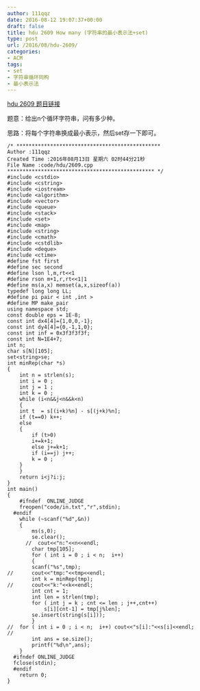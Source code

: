 ```yaml
---
author: 111qqz
date: 2016-08-12 19:07:37+00:00
draft: false
title: hdu 2609 How many (字符串的最小表示法+set)
type: post
url: /2016/08/hdu-2609/
categories:
- ACM
tags:
- set
- 字符串循环同构
- 最小表示法
---
```


[hdu 2609 题目链接](http://acm.hdu.edu.cn/showproblem.php?pid=2609)

题意：给出n个循环字符串，问有多少种。

思路：将每个字符串换成最小表示，然后set存一下即可。

    
    /* ***********************************************
    Author :111qqz
    Created Time :2016年08月13日 星期六 02时44分21秒
    File Name :code/hdu/2609.cpp
    ************************************************ */
    #include <cstdio>
    #include <cstring>
    #include <iostream>
    #include <algorithm>
    #include <vector>
    #include <queue>
    #include <stack>
    #include <set>
    #include <map>
    #include <string>
    #include <cmath>
    #include <cstdlib>
    #include <deque>
    #include <ctime>
    #define fst first
    #define sec second
    #define lson l,m,rt<<1
    #define rson m+1,r,rt<<1|1
    #define ms(a,x) memset(a,x,sizeof(a))
    typedef long long LL;
    #define pi pair < int ,int >
    #define MP make_pair
    using namespace std;
    const double eps = 1E-8;
    const int dx4[4]={1,0,0,-1};
    const int dy4[4]={0,-1,1,0};
    const int inf = 0x3f3f3f3f;
    const int N=1E4+7;
    int n;
    char s[N][105];
    set<string>se;
    int minRep(char *s)
    {
        int n = strlen(s);
        int i = 0 ;
        int j = 1 ;
        int k = 0 ;
        while (i<n&&j<n&&k<n)
        {
    	int t  = s[(i+k)%n] - s[(j+k)%n];
    	if (t==0) k++;
    	else 
    	{
    	    if (t>0)
    		i+=k+1;
    	    else j+=k+1;
    	    if (i==j) j++;
    	    k = 0 ;
    	}
        }
        return i<j?i:j;
    }
    int main()
    {
    	#ifndef  ONLINE_JUDGE 
    	freopen("code/in.txt","r",stdin);
      #endif
    	while (~scanf("%d",&n))
    	{
    	    ms(s,0);
    	    se.clear();
    	  //  cout<<"n:"<<n<<endl;
    	    char tmp[105];
    	    for ( int i = 0 ; i < n;  i++)
    	    {
    		scanf("%s",tmp);
    //		cout<<"tmp:"<<tmp<<endl;
    		int k = minRep(tmp);
    //		cout<<"k:"<<k<<endl;
    		int cnt = 1;
    		int len = strlen(tmp);
    		for ( int j = k ; cnt <= len ; j++,cnt++)
    		    s[i][cnt-1] = tmp[j%len];
    		se.insert(string(s[i]));
    	    }
    //	for ( int i = 0 ; i < n;  i++) cout<<"s[i]:"<<s[i]<<endl;
    //
    	    int ans = se.size();
    	    printf("%d\n",ans);
    	}
      #ifndef ONLINE_JUDGE  
      fclose(stdin);
      #endif
        return 0;
    }
    



